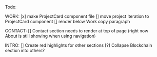Todo:

WORK:
    [x] make ProjectCard component file
    [] move project iteration to ProjectCard component
    [] render below Work copy paragraph

CONTACT:
    [] Contact section needs to render at top of page (right now About is still showing when using navigation)

INTRO:
    [] Create red highlights for other sections
    [?] Collapse Blockchain section into others? 